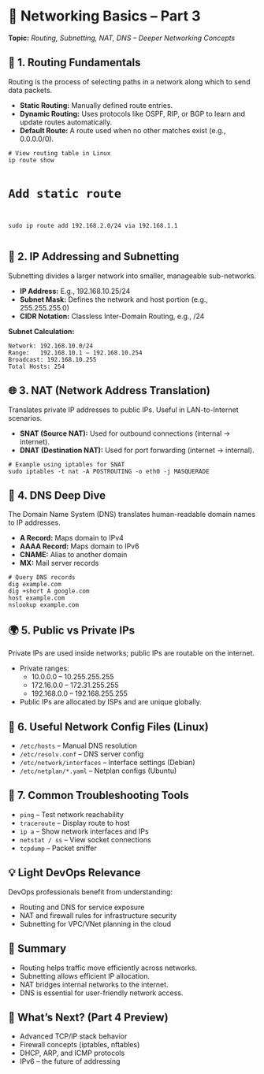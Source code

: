 <!DOCTYPE html>
<html lang="en">
<head>
  <meta charset="UTF-8">
</head>
<body>

  <h1>📅 Networking Basics – Part 3</h1>
  <p><strong>Topic:</strong> <em>Routing, Subnetting, NAT, DNS – Deeper Networking Concepts</em></p>

  <h2>🧭 1. Routing Fundamentals</h2>
  <p>Routing is the process of selecting paths in a network along which to send data packets.</p>
  <ul>
    <li><strong>Static Routing:</strong> Manually defined route entries.</li>
    <li><strong>Dynamic Routing:</strong> Uses protocols like OSPF, RIP, or BGP to learn and update routes automatically.</li>
    <li><strong>Default Route:</strong> A route used when no other matches exist (e.g., 0.0.0.0/0).</li>
  </ul>
  <pre><code># View routing table in Linux
ip route show

# Add static route
sudo ip route add 192.168.2.0/24 via 192.168.1.1</code></pre>

  <h2>🔢 2. IP Addressing and Subnetting</h2>
  <p>Subnetting divides a larger network into smaller, manageable sub-networks.</p>
  <ul>
    <li><strong>IP Address:</strong> E.g., 192.168.10.25/24</li>
    <li><strong>Subnet Mask:</strong> Defines the network and host portion (e.g., 255.255.255.0)</li>
    <li><strong>CIDR Notation:</strong> Classless Inter-Domain Routing, e.g., /24</li>
  </ul>
  <p><strong>Subnet Calculation:</strong></p>
  <pre><code>Network: 192.168.10.0/24
Range:   192.168.10.1 – 192.168.10.254
Broadcast: 192.168.10.255
Total Hosts: 254</code></pre>

  <h2>🌐 3. NAT (Network Address Translation)</h2>
  <p>Translates private IP addresses to public IPs. Useful in LAN-to-Internet scenarios.</p>
  <ul>
    <li><strong>SNAT (Source NAT):</strong> Used for outbound connections (internal → internet).</li>
    <li><strong>DNAT (Destination NAT):</strong> Used for port forwarding (internet → internal).</li>
  </ul>
  <pre><code># Example using iptables for SNAT
sudo iptables -t nat -A POSTROUTING -o eth0 -j MASQUERADE</code></pre>

  <h2>📡 4. DNS Deep Dive</h2>
  <p>The Domain Name System (DNS) translates human-readable domain names to IP addresses.</p>
  <ul>
    <li><strong>A Record:</strong> Maps domain to IPv4</li>
    <li><strong>AAAA Record:</strong> Maps domain to IPv6</li>
    <li><strong>CNAME:</strong> Alias to another domain</li>
    <li><strong>MX:</strong> Mail server records</li>
  </ul>
  <pre><code># Query DNS records
dig example.com
dig +short A google.com
host example.com
nslookup example.com</code></pre>

  <h2>🌍 5. Public vs Private IPs</h2>
  <p>Private IPs are used inside networks; public IPs are routable on the internet.</p>
  <ul>
    <li>Private ranges:
      <ul>
        <li>10.0.0.0 – 10.255.255.255</li>
        <li>172.16.0.0 – 172.31.255.255</li>
        <li>192.168.0.0 – 192.168.255.255</li>
      </ul>
    </li>
    <li>Public IPs are allocated by ISPs and are unique globally.</li>
  </ul>

  <h2>📂 6. Useful Network Config Files (Linux)</h2>
  <ul>
    <li><code>/etc/hosts</code> – Manual DNS resolution</li>
    <li><code>/etc/resolv.conf</code> – DNS server config</li>
    <li><code>/etc/network/interfaces</code> – Interface settings (Debian)</li>
    <li><code>/etc/netplan/*.yaml</code> – Netplan configs (Ubuntu)</li>
  </ul>

  <h2>🔎 7. Common Troubleshooting Tools</h2>
  <ul>
    <li><code>ping</code> – Test network reachability</li>
    <li><code>traceroute</code> – Display route to host</li>
    <li><code>ip a</code> – Show network interfaces and IPs</li>
    <li><code>netstat / ss</code> – View socket connections</li>
    <li><code>tcpdump</code> – Packet sniffer</li>
  </ul>

  <h2>💡 Light DevOps Relevance</h2>
  <p>DevOps professionals benefit from understanding:</p>
  <ul>
    <li>Routing and DNS for service exposure</li>
    <li>NAT and firewall rules for infrastructure security</li>
    <li>Subnetting for VPC/VNet planning in the cloud</li>
  </ul>

  <h2>📘 Summary</h2>
  <ul>
    <li>Routing helps traffic move efficiently across networks.</li>
    <li>Subnetting allows efficient IP allocation.</li>
    <li>NAT bridges internal networks to the internet.</li>
    <li>DNS is essential for user-friendly network access.</li>
  </ul>

  <h2>📍 What’s Next? (Part 4 Preview)</h2>
  <ul>
    <li>Advanced TCP/IP stack behavior</li>
    <li>Firewall concepts (iptables, nftables)</li>
    <li>DHCP, ARP, and ICMP protocols</li>
    <li>IPv6 – the future of addressing</li>
  </ul>

</body>
</html>
